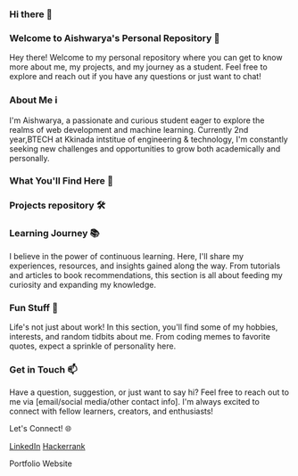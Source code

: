 ### Hi there 👋

### Welcome to Aishwarya's Personal Repository 🚀
Hey there! Welcome to my personal repository where you can get to know more about me, my projects, and my journey as a student. Feel free to explore and reach out if you have any questions or just want to chat!
### About Me ℹ️
I'm Aishwarya, a passionate and curious student eager to explore the realms of web development and machine learning. Currently 2nd year,BTECH at Kkinada intstitue of engineering & technology, I'm constantly seeking new challenges and opportunities to grow both academically and personally.

### What You'll Find Here 📂
### Projects repository 🛠️

### Learning Journey 📚
I believe in the power of continuous learning. Here, I'll share my experiences, resources, and insights gained along the way. From tutorials and articles to book recommendations, this section is all about feeding my curiosity and expanding my knowledge.

### Fun Stuff 🎉
Life's not just about work! In this section, you'll find some of my hobbies, interests, and random tidbits about me. From coding memes to favorite quotes, expect a sprinkle of personality here.

### Get in Touch 📫
Have a question, suggestion, or just want to say hi? Feel free to reach out to me via [email/social media/other contact info]. I'm always excited to connect with fellow learners, creators, and enthusiasts!

Let's Connect! 🌐

[LinkedIn](https://www.linkedin.com/in/bommireddy-aishwarya-04794b288/)
[Hackerrank](https://www.hackerrank.com/profile/aishureddy4568)

Portfolio Website

